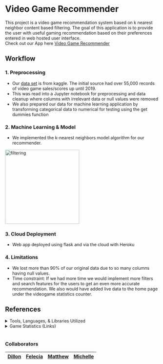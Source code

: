 # Video Game Recommender

This project is a video game recommendation system based on k nearest neighbor content based filtering. The goal of this application is to provide the user with useful gaming recommendation based on their preferences entered in web hosted user interface.
<br>
Check out our App here [Video Game Recommender](https://vgame-recommender.herokuapp.com/)

## Workflow
### 1. Preprocessing
* Our [data set](https://www.kaggle.com/ashaheedq/video-games-sales-2019?select=vgsales-12-4-2019.csv) is from kaggle. The initial source had over 55,000 records of video game sales/scores up until 2019.
* This was read into a Jupyter notebook for preprocessing and data cleanup where columns with irrelevant data or null values were removed
* We also prepared our data for machine learning application by transforming categorical data to numerical for testing using the get dummies function

### 2. Machine Learning & Model
* We implemented the k-nearest neighbors model algorithm for our recommender.
<img width="243" alt="filtering" src="https://user-images.githubusercontent.com/85762953/145692582-93f31883-a716-4d9f-b3c1-6f2fea9c74d5.png">

### 3. Cloud Deployment 
* Web app deployed using flask and via the cloud with Heroku 

### 4. Limitations  
* We lost more than 90% of our original data due to so many columns having null values. 
* Time constraint: If we had more time we would implement more filters and search features for the users to get an even more accurate recommendation. We also would have added live data to the home page under the videogame statistics counter.


## References


<details>
<summary> Tools, Languages, & Libraries Utilized</summary>
<li>Python</li></ul>
<li>Pandas</li></ul>
<li>Tensorflow</li></ul>
<li>Flask</li></ul>
<li>Numpy</li></ul>
<li>NearestNeighbors</li></ul>
<li>sklearn</li></ul>
<li>Jupyter Notebook</li></ul>
<li>VS Code</li></ul>
<li>Jupyter Notebook</li></ul>
<li>HTML</li></ul>
<li>CSS</li></ul>
<li>deployed via Heroku</li></ul>

</details>

<details>
<summary>Game Statistics (Links) </summary>
<li>https://www.githyp.com/</li></ul>
<li>https://variety.com/2021/gaming/news/number-video-game-players-2021-esa-study-covid-1235016079/</li></ul>
<li>https://www.ign.com/articles/best-selling-video-game-consoles</li></ul>
</details>

# 

### Collaborators
|[Dillon](https://github.com/rb25s13)|[Felecia](https://github.com/fhelms8)|[Matthew](https://github.com/Mvillarreal88)|[Michelle](https://github.com/michelleherman13)|
|---|---|---|---|
